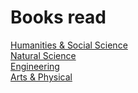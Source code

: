 # Books read

[Humanities & Social Science](hnss.md)  
[Natural Science](ns.md)  
[Engineering](eng.md)  
[Arts & Physical](art.md)